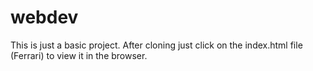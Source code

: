 # webdev
This is just a basic project.
After cloning just click on the index.html file (Ferrari) to view it in the browser.
